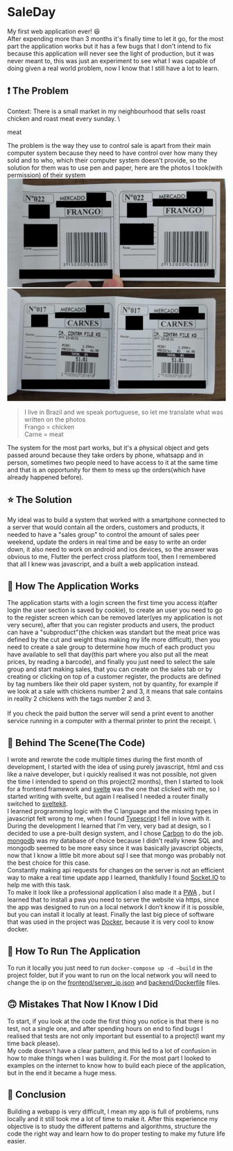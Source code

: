 # SaleDay

  My first web application ever! :satisfied: \
  After expending more than 3 months it's finally time to let it go, for the most part the application works but it has a few bugs that I don't intend to fix because this application will never see the light of production, but it was never meant to, this was just an experiment to see what I was capable of doing given a real world problem, now I know that I still have a lot to learn.

## :exclamation: The Problem

Context: There is a small market in my neighbourhood that sells roast chicken and roast meat every sunday. \

meat

 The problem is the way they use to control sale is apart from their main computer system because they need to have control over how many they sold and to who, which their computer system doesn't provide, so the solution for them was to use pen and paper, here are the photos I took(with permission) of their system \
 ![chicken notes](media/chicken.jpg) \
 ![meat notes](media/meat.jpg)
 > I live in Brazil and we speak portuguese, so let me translate what was written on the photos \
  > Frango = chicken \
  > Carne = meat

  The system for the most part works, but it's a physical object and gets passed around because they take orders by phone, whatsapp and in person, sometimes two people need to have access to it at the same time and that is an opportunity for them to mess up the orders(which have already happened before).

## :star: The Solution

My ideal was to build a system that worked with a smartphone connected to a server that would contain all the orders, customers and products, it needed to have a "sales group" to control the amount of sales peer weekend, update the orders in real time and be easy to write an order down, it also need to work on android and ios devices, so the answer was obvious to me, Flutter the perfect cross platform tool, then I remembered that all I knew was javascript, and a built a web application instead.

## :iphone: How The Application Works

The application starts with a login screen the first time you access it(after login the user section is saved by cookie), to create an user you need to go to the register screen which can be removed later(yes my application is not very secure), after that you can register products and users, the product can have a "subproduct"(the chicken was standart but the meat price was defined by the cut and weight thus making my life more difficult), then you need to create a sale group to determine how much of each product you have available to sell that day(this part where you also put all the meat prices, by reading a barcode), and finally you just need to select the sale group and start making sales, that you can create on the sales tab or by creating or clicking on top of a customer register, the products are defined by tag numbers like their old paper system, not by quantity, for example if we look at a sale with chickens number 2 and 3, it means that sale contains in reality 2 chickens with the tags number 2 and 3. \
 \
If you check the paid button the server will send a print event to another service running in a computer with a thermal printer to print the receipt. \

## :poop: Behind The Scene(The Code)

  I wrote and rewrote the code multiple times during the first month of development, I started with the idea of using purely javascript, html and css like a naive developer, but i quickly realised it was not possible, not given the time I intended to spend on this project(2 months), then I started to look for a frontend framework and [svelte](https://svelte.dev/) was the one that clicked with me, so I started writing with svelte, but again I realised I needed a router finally switched to [sveltekit](https://kit.svelte.dev/). \
  I learned programming logic with the C language and the missing types in javascript felt wrong to me, when I found [Typescript](https://www.typescriptlang.org/) I fell in love with it. \
  During the development I learned that I'm very, very bad at design, so I decided to use a pre-built design system, and I chose [Carbon](https://carbon-components-svelte.onrender.com/) to do the job. \
  [mongodb](https://www.mongodb.com/) was my database of choice because I didn't really knew SQL and mongodb seemed to be more easy since it was basically javascript objects, now that I know a little bit more about sql I see that mongo was probably not the best choice for this case. \
  Constantly making api requests for changes on the server is not an efficient way to make a real time update app I learned, thankfully I found [Socket.IO](https://socket.io/) to help me with this task. \
To make it look like a professional application I also made it a [PWA](https://web.dev/progressive-web-apps/) , but I learned that to install a pwa you need to serve the website via https, since the app was designed to run on a local network I don’t know if it is possible, but you can install it locally at least.
Finally the last big piece of software that was used in the project was [Docker](https://www.docker.com/), because it is very cool to know docker.

## :running: How To Run The Application

To run it locally you just need to run `docker-compose up -d —build` in the project folder, but if you want to run on the local network you will need to change the ip on the [frontend/server_ip.json](frontend/server_ip.json) and [backend/Dockerfile](backend/Dockerfile) files.

## :upside_down_face: Mistakes That Now I Know I Did

  To start, if you look at the code the first thing you notice is that there is no test, not a single one, and after spending hours on end to find bugs I realised that tests are not only important but essential to a project(I want my time back please). \
  My code doesn't have a clear pattern, and this led to a lot of confusion in how to make things when I was building it. For the most part I looked to examples on the internet to know how to build each piece of the application, but in the end it became a huge mess.

## :thinking: Conclusion

Building a webapp is very difficult, I mean my app is full of problems, runs locally and it still took me a lot of time to make it. After this experience my objective is to study the different patterns and algorithms, structure the code the right way and learn how to do proper testing to make my future life easier.
